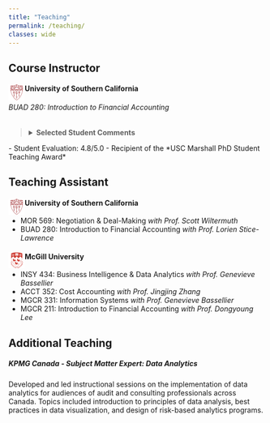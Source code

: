 ```yaml
---
title: "Teaching"
permalink: /teaching/
classes: wide
---
```

## Course Instructor



#### <img src = "/assets/images/usc_shield.png" alt = "USC Crest Logo" width = "32" height = "32" style = "float:left"/> University of Southern California

###### BUAD 280: Introduction to Financial Accounting
<blockquote>
<details>
  <summary><strong>Selected Student Comments</strong></summary>
  <em>
  "Professor Craske is simply the Lebron James of accounting." <br>
  "Professor Craske has been easily one of the best teachers in my academic career." <br>
  "This is <strong>the</strong> best Marshall class I have taken while I've been at USC." <br>
  "[Professor Craske's] humor and passion made such an intimidating subject so much more approachable and exciting!" <br>
  "[Professor Craske] is a phenomenal professor who teaches very well and cares for his students." <br>
  "Professor Craske goes above and beyond so that his students are ready to apply what they learn in the real world."
  </em>
</details>
</blockquote>
- Student Evaluation: 4.8/5.0
- Recipient of the *USC Marshall PhD Student Teaching Award*


## Teaching Assistant

#### <img src = "/assets/images/usc_shield.png" alt = "USC Crest Logo" width = "32" height = "32" style = "float:left"/> University of Southern California
- MOR 569: Negotiation & Deal-Making *with Prof. Scott Wiltermuth*
- BUAD 280: Introduction to Financial Accounting *with Prof. Lorien Stice-Lawrence*



#### <img src = "/assets/images/mcgill_logo.png" alt = "McGill Crest Logo" width = "32" height = "32" style = "float:left"/> McGill University
- INSY 434: Business Intelligence & Data Analytics *with Prof. Genevieve Bassellier*
- ACCT 352: Cost Accounting *with Prof. Jingjing Zhang*
- MGCR 331: Information Systems *with Prof. Genevieve Bassellier*
- MGCR 211: Introduction to Financial Accounting *with Prof. Dongyoung Lee*




## Additional Teaching
##### KPMG Canada - Subject Matter Expert: Data Analytics
Developed and led instructional sessions on the implementation of data analytics for audiences of audit and consulting professionals across Canada. Topics included introduction to principles of data analysis, best practices in data visualization, and design of risk-based analytics programs.

